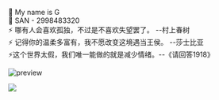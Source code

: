 🌱 My name is G                                                                                                                                                      
💬 SAN - 2998483320                                                                                                                                                   
⚡ 哪有人会喜欢孤独，不过是不喜欢失望罢了。  --村上春树                                                                                                                   
⚡ 记得你的温柔多富有，我不愿改变这境遇当王侯。  --莎士比亚                                                                                                               
⚡这个世界太假，我们唯一能做的就是减少情绪。--《请回答1918》
 
![preview](https://user-images.githubusercontent.com/102906132/163227643-6b63bf7a-f02c-4d03-86f1-ca524596b4d2.gif)

<div align='left'><img
            src='https://metrics.lecoq.io/Ggy-king?template=classic&isocalendar=1&languages=1&topics=1&habits=1&achievements=1&pagespeed=1&music=1&fortune=1&nightscout=1&poopmap=1&screenshot=1&stock=1&introduction=1&starlists=1&activity=1&anilist=1&isocalendar.duration=half-year&languages.limit=8&languages.threshold=0%25&languages.colors=github&languages.aliases=javascript%2Ccss%2Chtml%2Cpython%2Cc%2Cc%2B%2B&languages.sections=most-used&languages.indepth=false&languages.analysis.timeout=15&languages.categories=markup%2C%20programming&languages.recent.categories=markup%2C%20programming&languages.recent.load=300&languages.recent.days=14&topics.mode=starred&topics.sort=stars&topics.limit=15&habits.from=200&habits.days=14&habits.facts=true&habits.charts=false&habits.charts.type=classic&habits.trim=false&activity.limit=4&activity.load=300&activity.days=20&activity.visibility=all&activity.timestamps=false&activity.ignored=Ggy&activity.filter=all&achievements.threshold=C&achievements.secrets=true&achievements.display=detailed&achievements.limit=20&achievements.ignored=%E7%BC%96%E7%A8%8B%E6%9C%BA%E5%99%A8%2C%E6%80%9D%E8%B7%AF%E6%B8%85%E5%A5%87&achievements.only=%E6%A2%A6%E6%83%B3%2C%E8%B7%91%E6%AD%A5%E6%9C%BA%2CC%E8%AF%AD%E8%A8%80%E7%8E%A9%E5%AE%B6&introduction.title=true&starlists.limit=2&starlists.limit.repositories=2&starlists.languages=false&starlists.limit.languages=8&starlists.shuffle.repositories=true&pagespeed.url=.user.website&pagespeed.detailed=false&pagespeed.screenshot=false&music.limit=4&music.played.at=false&music.time.range=short&music.top.type=tracks&music.user=.user.login&anilist.medias=anime%2C%20manga&anilist.sections=favorites&anilist.limit=2&anilist.limit.characters=22&anilist.shuffle=true&anilist.user=.user.login&nightscout.url=https%3A%2F%2Fexample.herokuapp.com&nightscout.datapoints=12&nightscout.lowalert=80&nightscout.highalert=180&nightscout.urgentlowalert=50&nightscout.urgenthighalert=250&poopmap.days=7&screenshot.title=Screenshot&screenshot.selector=body&screenshot.background=true&stock.duration=1d&stock.interval=5m&config.timezone=Asia%2FShanghai'></div>
